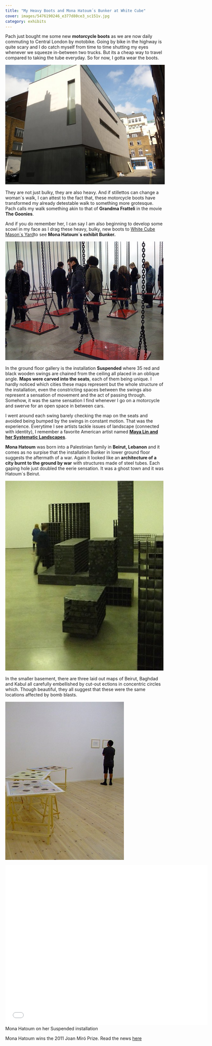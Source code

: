 ```yaml
---
title: "My Heavy Boots and Mona Hatoum´s Bunker at White Cube"
cover: images/5476190246_e377d80ce3_sc151v.jpg
category: exhibits
---
```


Pach just bought me some new **motorcycle boots** as we are now daily commuting to Central London by motobike. Going by bike in the highway is quite scary and I do catch myself from time to time shutting my eyes whenever we squeeze in-between two trucks. But its a cheap way to travel compared to taking the tube everyday. So for now, I gotta wear the boots.

![](./images/P1020180_qjy03e.jpg)

They are not just bulky, they are also heavy. And if stillettos can change a woman´s walk, I can attest to the fact that, these motorcycle boots have transformed my already detestable walk to something more grotesque. Pach calls my walk something akin to that of **Grandma Fratteli** in the movie **The Goonies**.

And if you do remember her, I can say I am also beginning to develop some scowl in my face as I drag these heavy, bulky, new boots to [White Cube Mason´s Yard](http://www.whitecube.com/ "White Cube")to see **Mona Hatoum´s exhibit Bunker.**

![](./images/5476190246_e377d80ce3_sc151v.jpg "Suspended by Mona Hatoum. Photo by [Michaela Freeman")

In the ground floor gallery is the installation **Suspended** where 35 red and black wooden swings are chained from the ceiling all placed in an oblique angle. **Maps were carved into the seats**, each of them being unique. I hardly noticed which cities these maps represent but the whole structure of the installation, even the constricting spaces between the swings also represent a sensation of movement and the act of passing through. Somehow, it was the same sensation I find whenever I go on a motorcycle and swerve for an open space in between cars.

I went around each swing barely checking the map on the seats and avoided being bumped by the swings in constant motion. That was the experience. Everytime I see artists tackle issues of landscape (connected with identity), I remember a favorite American artist named **[Maya Lin and her Systematic Landscapes](http://www.arcspace.com/architects/lin/sys_landscapes/sys_landscapes.html "Maya Lin´s Systematic Landscapes")**.

**Mona Hatoum** was born into a Palestinian family in **Beirut, Lebanon** and it comes as no surpise that the installation Bunker in lower ground floor suggests the aftermath of a war. Again it looked like an **architecture of a city burnt to the ground by war** with structures made of steel tubes. Each gaping hole just doubled the eerie sensation. It was a ghost town and it was Hatoum´s Beirut.

![](./images/P1020181_go4dbw.jpg "Bunker by Mona Hatoum")

In the smaller basement, there are three laid out maps of Beirut, Baghdad and Kabul all carefully embellished by cut-out ections in concentric circles which. Though beautiful, they all suggest that these were the same locations affected by bomb blasts.

![](./images/4879787872_85992e125d_k2908x.jpg "3d-Cities by Mona Hatoum. This photo was taken at another gallery Kunsthall 44 in Germany. Photo by >[Birgitte Svaerke Pederson")

<iframe allowfullscreen="" class="youtube-player" frameborder="0" height="505" src="//www.youtube.com/embed/9H_lX1yB0Ho?wmode=transparent&fs=1&hl=en&modestbranding=1&iv_load_policy=3&showsearch=0&rel=0&theme=dark" title="YouTube video player" type="text/html" width="640"></iframe>

<figcaption>Mona Hatoum on her Suspended installation</figcaption>

Mona Hatoum wins the 2011 Joan Miró Prize. Read the news [here](http://www.whitecube.com/news/250/ "Mona Hatoum Joan Miro")
